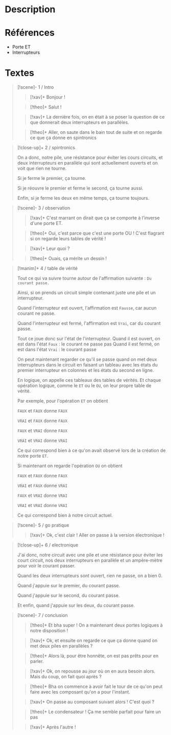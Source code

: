 # Description

# Références
- Porte ET
- Interrupteurs
# Textes

> [!scene]- 1 / Intro
> 
> > [!xav]+
> > Bonjour !
> 
> > [!theo]+
> > Salut !
> 
> > [!xav]+
> > La dernière fois, on en était à se poser la question de ce que donnerait deux interrupteurs en parallèles. 
> 
> > [!theo]+
> > Aller, on saute dans le bain tout de suite et on regarde ce que ça donne en spintronics
> 

> [!close-up]+ 2 / spintronics
> 
> On a donc, notre pile, une résistance pour éviter les cours circuits, et deux interrupteurs en parallèle qui sont actuellement ouverts et on voit que rien ne tourne.
> 
> Si je ferme le premier, ça tourne.
> 
> Si je réouvre le premier et ferme le second, ça tourne aussi.
> 
> Enfin, si je ferme les deux en même temps, ça tourne toujours.
> 

> [!scene]- 3 / observation
> 
> > [!xav]+
> > C'est marrant on dirait que ça se comporte à l'inverse d'une porte ET.
> 
> > [!theo]+
> > Oui, c'est parce que c'est une porte OU ! C'est flagrant si on regarde leurs tables de vérité !
> 
> > [!xav]+
> > Leur quoi ?
> 
> > [!theo]+
> > Ouais, ça mérite un dessin !
> 

> [!manim]+ 4 / table de vérité
> 
> Tout ce qui va suivre tourne autour de l'affirmation suivante : `Du courant passe.`
> 
> Ainsi, si on prends un circuit simple contenant juste une pile et un interrupteur. 
> 
> Quand l'interrupteur est ouvert, l'affirmation est `Fausse`, car aucun courant ne passe. 
> 
> Quand l'interrupteur est fermé, l'affirmation est `Vrai`, car du courant passe.
> 
> Tout ce joue donc sur l'état de l'interrupteur.
> Quand il est ouvert, on est dans l'état `Faux` : le courant ne passe pas
> Quand il est fermé, on est dans l'état `Vrai` : le courant passe
> 
> On peut maintenant regarder ce qu'il se passe quand on met deux interrupteurs dans le circuit en faisant un tableau avec les états du premier interrupteur en colonnes et les états du second en ligne.
> 
> En logique, on appelle ces tableaux des tables de vérités. Et chaque opération logique, comme le `ET` ou le `OU`, on leur propre table de vérité.
> 
> Par exemple, pour l'opération `ET` on obtient
> 
> `FAUX` et `FAUX` donne `FAUX`
> 
> `VRAI` et `FAUX` donne `FAUX`
> 
> `FAUX` et `VRAI` donne `FAUX`
> 
> `VRAI` et `VRAI` donne `VRAI`
> 
> Ce qui correspond bien à ce qu'on avait observé lors de la création de notre porte `ET`.
> 
> Si maintenant on regarde l'opération `OU` on obtient
> 
> `FAUX` et `FAUX` donne `FAUX`
> 
> `VRAI` et `FAUX` donne `VRAI`
> 
> `FAUX` et `VRAI` donne `VRAI`
> 
> `VRAI` et `VRAI` donne `VRAI`
> 
> Ce qui correspond bien à notre circuit actuel.
> 

> [!scene]- 5 / go pratique
> 
> > [!xav]+
> > Ok, c'est clair ! Aller on passe à la version électronique !
> 

> [!close-up]+ 6 / electronique
> 
> J'ai donc, notre circuit avec une pile et une résistance pour éviter les court circuit, nos deux interrupteurs en parallèle et un ampère-mètre pour voir le courant passer.
> 
> Quand les deux interrupteurs sont ouvert, rien ne passe, on a bien 0.
> 
> Quand j'appuie sur le premier, du courant passe.
> 
> Quand j'appuie sur le second, du courant passe.
> 
> Et enfin, quand j'appuie sur les deux, du courant passe.

> [!scene]- 7 / conclusion
> 
> > [!theo]+
> > Et bha super ! On a maintenant deux portes logiques à notre disposition !
> 
> > [!xav]+
> > Ok, et ensuite on regarde ce que ça donne quand on met deux piles en parallèles ?
> 
> > [!theo]+
> > Alors là, pour être honnête, on est pas prêts pour en parler.
> 
> > [!xav]+
> > Ok, on repousse au jour où on en aura besoin alors. Mais du coup, on fait quoi après ?
> 
> > [!theo]+
> > Bha on commence à avoir fait le tour de ce qu'on peut faire avec les composant qu'on a pour l'instant. 
> 
> > [!xav]+
> > On passe au composant suivant alors ! C'est quoi ?
> 
> > [!theo]+
> > Le condensateur ! Ça me semble parfait pour faire un pas
> 
> > [!xav]+
> > Après l'autre !
> 

